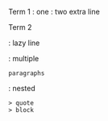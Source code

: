 Term 1
:   one
:   two
    extra line

Term 2

:   lazy
line

:   multiple

    paragraphs

: nested

    > quote
    > block